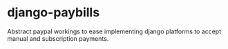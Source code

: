 # django-paybills
Abstract paypal workings to ease implementing django platforms to accept manual and subscription payments.
